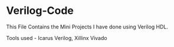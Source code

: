 # Verilog-Code
This File Contains the Mini Projects I have done using Verilog HDL.

Tools used - Icarus Verilog, Xillinx Vivado
